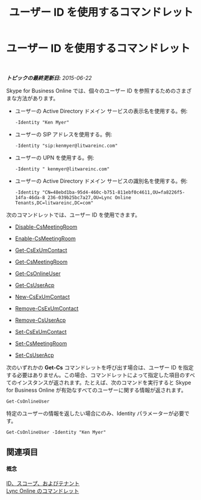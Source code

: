 ﻿---
title: ユーザー ID を使用するコマンドレット
TOCTitle: ユーザー ID を使用するコマンドレット
ms:assetid: be87409f-6372-4c70-91ac-6ef13dfbe65a
ms:mtpsurl: https://technet.microsoft.com/ja-jp/library/Dn362842(v=OCS.15)
ms:contentKeyID: 56270141
ms.date: 06/02/2017
mtps_version: v=OCS.15
ms.translationtype: HT
---

# ユーザー ID を使用するコマンドレット

 

_**トピックの最終更新日:** 2015-06-22_

Skype for Business Online では、個々のユーザー ID を参照するためのさまざまな方法があります。

  - ユーザーの Active Directory ドメイン サービスの表示名を使用する。例:
    
        -Identity "Ken Myer"

  - ユーザーの SIP アドレスを使用する。例:
    
        -Identity "sip:kenmyer@litwareinc.com"

  - ユーザーの UPN を使用する。例:
    
        -Identity " kenmyer@litwareinc.com"

  - ユーザーの Active Directory ドメイン サービスの識別名を使用する。例:
    
        -Identity "CN=48ebd1ba-95d4-460c-b751-811ebf0c4611,OU=fa8226f5-14fa-46da-8 236-039b25bc7a27,OU=Lync Online Tenants,DC=litwareinc,DC=com"

次のコマンドレットでは、ユーザー ID を使用できます。

  - [Disable-CsMeetingRoom](https://docs.microsoft.com/en-us/powershell/module/skype/Disable-CsMeetingRoom)

  - [Enable-CsMeetingRoom](https://docs.microsoft.com/en-us/powershell/module/skype/Enable-CsMeetingRoom)

  - [Get-CsExUmContact](https://docs.microsoft.com/en-us/powershell/module/skype/Get-CsExUmContact)

  - [Get-CsMeetingRoom](https://docs.microsoft.com/en-us/powershell/module/skype/Get-CsMeetingRoom)

  - [Get-CsOnlineUser](https://docs.microsoft.com/en-us/powershell/module/skype/Get-CsOnlineUser?view=skype-ps)

  - [Get-CsUserAcp](https://docs.microsoft.com/en-us/powershell/module/skype/Get-CsUserAcp)

  - [New-CsExUmContact](https://docs.microsoft.com/en-us/powershell/module/skype/New-CsExUmContact)

  - [Remove-CsExUmContact](https://docs.microsoft.com/en-us/powershell/module/skype/Remove-CsExUmContact)

  - [Remove-CsUserAcp](https://docs.microsoft.com/en-us/powershell/module/skype/Remove-CsUserAcp)

  - [Set-CsExUmContact](https://docs.microsoft.com/en-us/powershell/module/skype/Set-CsExUmContact)

  - [Set-CsMeetingRoom](https://docs.microsoft.com/en-us/powershell/module/skype/Set-CsMeetingRoom)

  - [Set-CsUserAcp](https://docs.microsoft.com/en-us/powershell/module/skype/Set-CsUserAcp)

次のいずれかの **Get-Cs** コマンドレットを呼び出す場合は、ユーザー ID を指定する必要はありません。この場合、コマンドレットによって指定した項目のすべてのインスタンスが返されます。たとえば、次のコマンドを実行すると Skype for Business Online が有効なすべてのユーザーに関する情報が返されます。

    Get-CsOnlineUser

特定のユーザーの情報を返したい場合にのみ、Identity パラメーターが必要です。

    Get-CsOnlineUser -Identity "Ken Myer"

## 関連項目

#### 概念

[ID、スコープ、およびテナント](identities-scopes-and-tenants-in-skype-for-business-online.md)  
[Lync Online のコマンドレット](the-skype-for-business-online-cmdlets.md)

